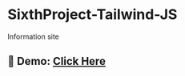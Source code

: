 # SixthProject-Tailwind-JS
Information site
<h2>🌟 Demo: <a href="https://reza-shirali.github.io/SixthProject-Tailwind-JS/">Click Here</a></h2>
